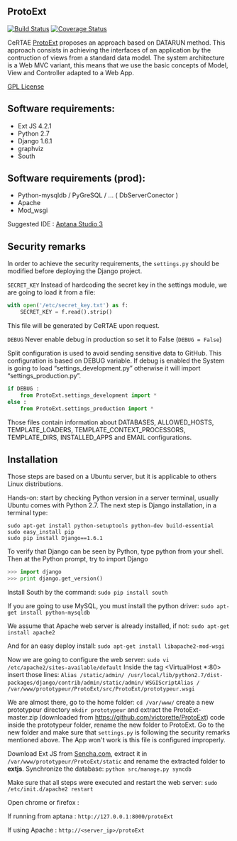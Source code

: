 ## ProtoExt
[![Build Status](https://travis-ci.org/victorette/ProtoExt.png?branch=master)](https://travis-ci.org/victorette/ProtoExt)
[![Coverage Status](https://coveralls.io/repos/victorette/ProtoExt/badge.png)](https://coveralls.io/r/victorette/ProtoExt)

CeRTAE [ProtoExt](http://www.certae.org/index.php?id=88) proposes an approach based on DATARUN method. This approach consists in achieving the interfaces of an application by the contruction of views from a standard data model.
The system architecture is a Web MVC variant, this means that we use the basic concepts of Model, View and Controller adapted to a Web App.

[GPL License](docs/LICENSE.md)

## Software requirements:

* Ext JS 4.2.1
* Python 2.7
* Django 1.6.1
* graphviz
* South

## Software requirements (prod):

* Python-mysqldb  / PyGreSQL / ...  ( DbServerConector )
* Apache
* Mod_wsgi

Suggested IDE : [Aptana Studio 3](http://aptana.com/)

## Security remarks
In order to achieve the security requirements, the `settings.py` should be modified before deploying the Django project.

`SECRET_KEY`
Instead of hardcoding the secret key in the settings module, we are going to load it from a file:
```python
with open('/etc/secret_key.txt') as f:
    SECRET_KEY = f.read().strip()
```

This file will be generated by CeRTAE upon request.

`DEBUG`
Never enable debug in production so set it to False (`DEBUG = False`)

Split configuration is used to avoid sending sensitive data to GitHub. This configuration is based on DEBUG variable. If debug is enabled the System is going to load “settings_development.py” otherwise it will import “settings_production.py”.
```python
if DEBUG :
    from ProtoExt.settings_development import *
else :
    from ProtoExt.settings_production import *
```
Those files contain information about DATABASES, ALLOWED_HOSTS, TEMPLATE_LOADERS, TEMPLATE_CONTEXT_PROCESSORS, TEMPLATE_DIRS, INSTALLED_APPS and EMAIL configurations.

## Installation
Those steps are based on a Ubuntu server, but it is applicable to others Linux distributions.

Hands-on: start by checking Python version in a server terminal, usually Ubuntu comes with Python 2.7. The next step is Django installation, in a terminal type:
```script
sudo apt-get install python-setuptools python-dev build-essential
sudo easy_install pip
sudo pip install Django==1.6.1
```

To verify that Django can be seen by Python, type python from your shell. Then at the Python prompt, try to import Django
```python
>>> import django
>>> print django.get_version()
```

Install South by the command:
`sudo pip install south`

If you are going to use MySQL, you must install the python driver:
`sudo apt-get install python-mysqldb`

We assume that Apache web server is already installed, if not:
`sudo apt-get install apache2`

And for an easy deploy install:
`sudo apt-get install libapache2-mod-wsgi`

Now we are going to configure the web server:
`sudo vi /etc/apache2/sites-available/default`
Inside the tag <VirtualHost *:80>
insert those lines:
	`Alias /static/admin/ /usr/local/lib/python2.7/dist-packages/django/contrib/admin/static/admin/`
	`WSGIScriptAlias / /var/www/prototypeur/ProtoExt/src/ProtoExt/prototypeur.wsgi`
	
We are almost there, go to the home folder:
`cd /var/www/`
create a new prototypeur directory
`mkdir prototypeur`
and extract the ProtoExt-master.zip (downloaded from https://github.com/victorette/ProtoExt) code inside the prototypeur folder, rename the new folder to ProtoExt.
Go to the new folder and make sure that `settings.py` is following the security remarks mentioned above. The App won't work is this file is configured improperly.

Download Ext JS from [Sencha.com](http://www.sencha.com/products/extjs/download/), extract it in `/var/www/prototypeur/ProtoExt/static` and rename the extracted folder to **extjs**.
Synchronize the database: 
`python src/manage.py syncdb`

Make sure that all steps were executed and restart the web server:
`sudo /etc/init.d/apache2 restart`

Open chrome or firefox :

If running from aptana : `http://127.0.0.1:8000/protoExt`

If using Apache : `http://<server_ip>/protoExt`
